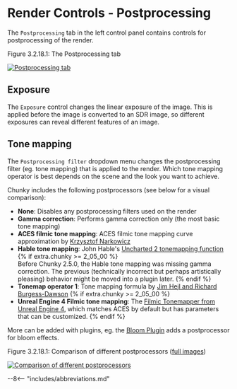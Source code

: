 # Render Controls - Postprocessing

The `Postprocessing` tab in the left control panel contains controls for postprocessing of the render.

<div class="figure" id="figure-3-2-18-1">
  <p class="figure">
  Figure 3.2.18.1: The Postprocessing tab
  </p>
  <div class="figureimgcontainer">
    <a href="../../../../img/user_interface/render_controls/postprocessing_tab.png">
      <img class="figure" src="../../../../img/user_interface/render_controls/postprocessing_tab.png" alt="Postprocessing tab">
    </a>
  </div>
</div>

## Exposure

The `Exposure` control changes the linear exposure of the image. This is applied before the image is converted to an SDR image, so different exposures can reveal different features of an image.

## Tone mapping

The `Postprocessing filter` dropdown menu changes the postprocessing filter (eg. tone mapping) that is applied to the render. Which tone mapping operator is best depends on the scene and the look you want to achieve.

Chunky includes the following postprocessors (see below for a visual comparison):

- **None**: Disables any postprocessing filters used on the render
- **Gamma correction**: Performs gamma correction only (the most basic tone mapping)
- **ACES filmic tone mapping**: ACES filmic tone mapping curve approximation by [Krzysztof Narkowicz](https://knarkowicz.wordpress.com/2016/01/06/aces-filmic-tone-mapping-curve/)
- **Hable tone mapping**: John Hable's [Uncharted 2 tonemapping function](http://filmicworlds.com/blog/filmic-tonemapping-operators/)
{% if extra.chunky >= 2_05_00 %}  
    Before Chunky 2.5.0, the Hable tone mapping was missing gamma correction. The previous (technically incorrect but perhaps artistically pleasing) behavior might be moved into a plugin later.
{% endif %}
- **Tonemap operator 1**: Tone mapping formula by [Jim Hejl and Richard Burgess-Dawson](http://filmicworlds.com/blog/filmic-tonemapping-operators/)
{% if extra.chunky >= 2_05_00 %}
- **Unreal Engine 4 Filmic tone mapping**: The [Filmic Tonemapper from Unreal Engine 4](https://docs.unrealengine.com/4.26/en-US/RenderingAndGraphics/PostProcessEffects/ColorGrading/), which matches ACES by default but has parameters that can be customized.
{% endif %}

More can be added with plugins, eg. the [Bloom Plugin](../../../plugins/plugin_list.md#bloom-plugin) adds a postprocessor for bloom effects.

<div class="figure" id="figure-3-2-13-4">
  <p class="figure">
  Figure 3.2.18.1: Comparison of different postprocessors (<a href="https://github.com/chunky-dev/docs/tree/master/ChunkyDocs/docs/img/examples/render_controls/postprocessing" target="_blank">full images</a>)
  </p>
  <div class="figureimgcontainer">
    <a href="../../../../img/examples/render_controls/postprocessing/comparison.png">
      <img class="figure" src="../../../../img/examples/render_controls/postprocessing/comparison.png" alt="Comparison of different postprocessors">
    </a>
  </div>
</div>

--8<-- "includes/abbreviations.md"
